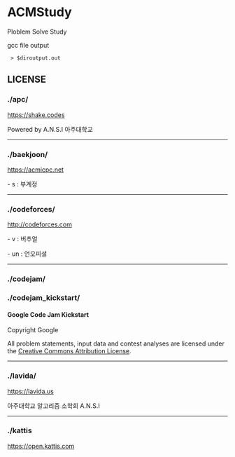# ACMStudy
Ploblem Solve Study

gcc file output
```
 > $diroutput.out
```


## LICENSE
### ./apc/
https://shake.codes

Powered by A.N.S.I 아주대학교

---
### ./baekjoon/
https://acmicpc.net

\- s : 부계정

---
### ./codeforces/
http://codeforces.com

\- v : 버추얼

\- un : 언오피셜

---
### ./codejam/
### ./codejam_kickstart/
#### Google Code Jam Kickstart
Copyright Google

All problem statements, input data and contest analyses are licensed under the [Creative Commons Attribution License](http://creativecommons.org/licenses/by/3.0/).

---
### ./lavida/
https://lavida.us

아주대학교 알고리즘 소학회 A.N.S.I

---
### ./kattis
https://open.kattis.com
